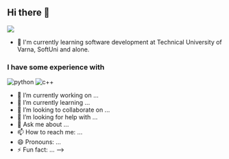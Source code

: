 ## Hi there 👋
![](https://komarev.com/ghpvc/?username=IvanKrstv&color=green)

- 🌱 I'm currently learning software development at Technical University of Varna, SoftUni and alone.

<h3>I have some experience with</h3>
<p>
 <img alt="python" src="[https://img.shields.io/badge/Python-dodgerblue?style=flat&logo=python&logoColor=yellow]" />
 <img alt="c++" src="[https://img.shields.io/badge/C%2B%2B-mediumslateblue?style=flat&logo=cplusplus&logoColor=royalblue]" />
</p>



- 🔭 I’m currently working on ...
- 🌱 I’m currently learning ...
- 👯 I’m looking to collaborate on ...
- 🤔 I’m looking for help with ...
- 💬 Ask me about ...
- 📫 How to reach me: ...
- 😄 Pronouns: ...
- ⚡ Fun fact: ...
-->
